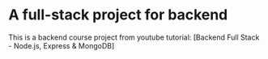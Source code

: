 # A full-stack project for backend

This is a backend course project from youtube tutorial: [Backend Full Stack - Node.js, Express & MongoDB]
